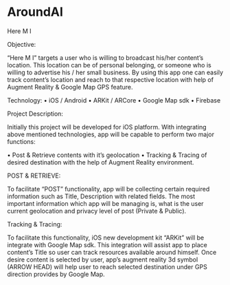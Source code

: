 # AroundAI
Here M I

Objective:

“Here M I” targets a user who is willing to broadcast his/her content’s location. This location can be of personal belonging, or someone who is willing to advertise his / her small business. 
By using this app one can easily track content’s location and reach to that respective location with help of Augment Reality & Google Map GPS feature.

Technology:
•	iOS / Android
•	ARKit / ARCore
•	Google Map sdk 
•	Firebase

Project Description:

Initially this project will be developed for iOS platform. With integrating above mentioned technologies, app will be capable to perform two major functions:

•	Post & Retrieve contents with it’s geolocation 
•	Tracking & Tracing of desired destination with the help of Augment Reality environment.

POST & RETRIEVE:

To facilitate “POST” functionality, app will be collecting certain required information such as Title, Description with related fields. The most important information which app will be managing is, what is the user current geolocation and privacy level of post (Private & Public).


Tracking & Tracing:

To facilitate this functionality, iOS new development kit “ARKit” will be integrate with Google Map sdk. This integration will assist app to place content’s Title so user can track resources available around himself. Once desire content is selected by user, app’s augment reality 3d symbol (ARROW HEAD) will help user to reach selected destination under GPS direction provides by Google Map. 





